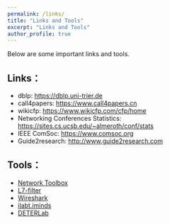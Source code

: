 ```yaml
---
permalink: /links/
title: "Links and Tools"
excerpt: "Links and Tools"
author_profile: true
---
```

Below are some important links and tools. 

Links：
--------
* dblp: <a href="https://dblp.uni-trier.de/" target="_blank">https://dblp.uni-trier.de</a>
* call4papers: <a href="https://www.call4papers.cn/" target="_blank">https://www.call4papers.cn</a>
* wikicfp: <a href="https://https://www.wikicfp.com/cfp/home/" target="_blank">https://www.wikicfp.com/cfp/home</a>
* Networking Conferences Statistics: <a href="https://sites.cs.ucsb.edu/~almeroth/conf/stats/" target="_blank">https://sites.cs.ucsb.edu/~almeroth/conf/stats</a>
* IEEE ComSoc: <a href="https://www.comsoc.org/" target="_blank">https://www.comsoc.org</a>
* Guide2research: <a href="http://www.guide2research.com/" target="_blank">http://www.guide2research.com</a>

Tools：
--------
* <a href="http://www.cis.syr.edu/~wedu/Teaching/cis758/netw522/netwox-doc_html/tools/" target="_blank">Network Toolbox</a>
* <a href="http://l7-filter.sourceforge.net/" target="_blank">L7-filter</a>
* <a href="https://www.wireshark.org/" target="_blank">Wireshark</a>
* <a href="http://ilabt.iminds.be/testbeds" target="_blank">ilabt.iminds</a>
* <a href="https://deter-project.org/" target="_blank">DETERLab</a>
